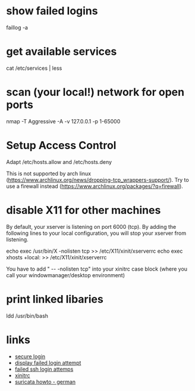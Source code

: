 # show failed logins

faillog -a

# get available services 

cat /etc/services | less

# scan (your local!) network for open ports

nmap -T Aggressive -A -v 127.0.0.1 -p 1-65000

# Setup Access Control

Adapt /etc/hosts.allow and /etc/hosts.deny

This is not supported by arch linux (https://www.archlinux.org/news/dropping-tcp_wrappers-support/).
Try to use a firewall instead (https://www.archlinux.org/packages/?q=firewall).

# disable X11 for other machines

By default, your xserver is listening on port 6000 (tcp).
By adding the following lines to your local configuration, you will stop your xserver from listening.

echo exec /usr/bin/X -nolisten tcp >> /etc/X11/xinit/xserverrc
echo exec xhosts +local: >> /etc/X11/xinit/xserverrc

You have to add " -- -nolisten tcp" into your xinitrc case block (where you call your windowmanager/desktop environment)

# print linked libaries

ldd /usr/bin/bash

# links

* [secure login](http://www.farinspace.com/secure-login-linux-server/)
* [display failed login attempt](http://www.cyberciti.biz/tips/linux-how-do-i-display-failed-login-attempt.html)
* [failed ssh login attemps](https://www.linuxquestions.org/questions/linux-security-4/failed-ssh-login-attempts-340366/)
* [xinitrc](https://wiki.archlinux.org/index.php/Xinitrc)
* [suricata howto - german](http://www.pro-linux.de/artikel/2/1751/suricata-einbruchserkennung-mit-dem-erdmaennchen.html)
